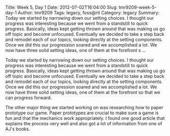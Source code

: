 Title: Week 5, Day 1
Date: 2012-07-02T16:04:00
Slug: tmr9209-week-5-day-1
Author: tmr9209
Tags: legacy, foss@rit
Category: legacy
Summary: Today we started by narrowing down our setting choices. I thought our progress was interesting because we went from a standstill to quick progress. Basically, ideas kept getting thrown around that was making us go off topic and become unfocused. Eventually we decided to take a step back and remodel each of our topics, looking directly at the setting components. Once we did this our progression soared and we accomplished a lot. We now have three solid setting ideas, one of them at the forefront s ... 

Today we started by narrowing down our setting choices. I thought our progress
was interesting because we went from a standstill to quick progress.
Basically, ideas kept getting thrown around that was making us go off topic
and become unfocused. Eventually we decided to take a step back and remodel
each of our topics, looking directly at the setting components. Once we did
this our progression soared and we accomplished a lot. We now have three solid
setting ideas, one of them at the forefront so that we can progress forward.

The other major thing we started working on was researching how to paper
prototype our game. Paper prototypes are crucial to make sure a game is fun
and that the mechanics work appropriately. I found one good article that
explains the process very well and also got a lot of information from one of
AJ's books.

